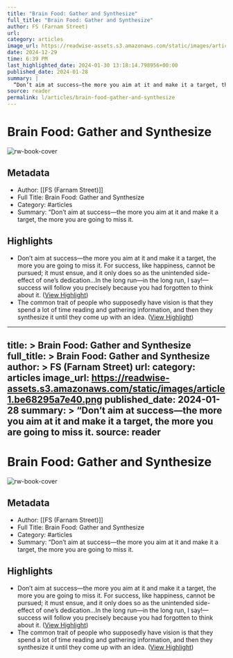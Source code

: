 ```yaml
---
title: "Brain Food: Gather and Synthesize"
full_title: "Brain Food: Gather and Synthesize"
author: FS (Farnam Street)
url: 
category: articles
image_url: https://readwise-assets.s3.amazonaws.com/static/images/article1.be68295a7e40.png
date: 2024-12-29
time: 6:39 PM
last_highlighted_date: 2024-01-30 13:18:14.798956+00:00
published_date: 2024-01-28
summary: |
  “Don’t aim at success—the more you aim at it and make it a target, the more you are going to miss it.
source: reader
permalink: l/articles/brain-food-gather-and-synthesize
---
```

# Brain Food: Gather and Synthesize

![rw-book-cover](https://readwise-assets.s3.amazonaws.com/static/images/article1.be68295a7e40.png)

## Metadata
- Author: [[FS (Farnam Street)]]
- Full Title: Brain Food: Gather and Synthesize
- Category: #articles
- Summary: “Don’t aim at success—the more you aim at it and make it a target, the more you are going to miss it.

## Highlights
- Don’t aim at success—the more you aim at it and make it a target, the more you are going to miss it. For success, like happiness, cannot be pursued; it must ensue, and it only does so as the unintended side-effect of one’s dedication…In the long run—in the long run, I say!—success will follow you precisely because you had forgotten to think about it. ([View Highlight](https://read.readwise.io/read/01hnd8a3ccdzdgp8kdh3nr5q70))
- The common trait of people who supposedly have vision is that they spend a lot of time reading and gathering information, and then they synthesize it until they come up with an idea. ([View Highlight](https://read.readwise.io/read/01hnd8abwdkbqnmxrv55vs1tw1))


---
title: >
  Brain Food: Gather and Synthesize
full_title: >
  Brain Food: Gather and Synthesize
author: >
  FS (Farnam Street)
url: 
category: articles
image_url: https://readwise-assets.s3.amazonaws.com/static/images/article1.be68295a7e40.png
published_date: 2024-01-28
summary: >
  “Don’t aim at success—the more you aim at it and make it a target, the more you are going to miss it.
source: reader
---
# Brain Food: Gather and Synthesize

![rw-book-cover](https://readwise-assets.s3.amazonaws.com/static/images/article1.be68295a7e40.png)

## Metadata
- Author: [[FS (Farnam Street)]]
- Full Title: Brain Food: Gather and Synthesize
- Category: #articles
- Summary: “Don’t aim at success—the more you aim at it and make it a target, the more you are going to miss it.

## Highlights
- Don’t aim at success—the more you aim at it and make it a target, the more you are going to miss it. For success, like happiness, cannot be pursued; it must ensue, and it only does so as the unintended side-effect of one’s dedication…In the long run—in the long run, I say!—success will follow you precisely because you had forgotten to think about it. ([View Highlight](https://read.readwise.io/read/01hnd8a3ccdzdgp8kdh3nr5q70))
- The common trait of people who supposedly have vision is that they spend a lot of time reading and gathering information, and then they synthesize it until they come up with an idea. ([View Highlight](https://read.readwise.io/read/01hnd8abwdkbqnmxrv55vs1tw1))


